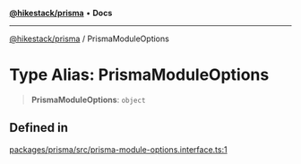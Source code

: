 [**@hikestack/prisma**](/official/reference/prisma/index.md) • **Docs**

***

[@hikestack/prisma](/official/reference/prisma/globals.md) / PrismaModuleOptions

# Type Alias: PrismaModuleOptions

> **PrismaModuleOptions**: `object`

## Defined in

[packages/prisma/src/prisma-module-options.interface.ts:1](https://github.com/hikestack/hike/blob/5cb68b36190947734eac00838244c1c69929cecf/packages/prisma/src/prisma-module-options.interface.ts#L1)
